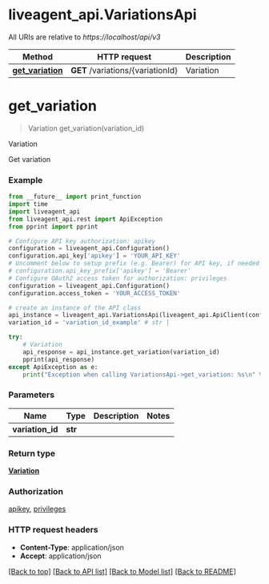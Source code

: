 # liveagent_api.VariationsApi

All URIs are relative to *https://localhost/api/v3*

Method | HTTP request | Description
------------- | ------------- | -------------
[**get_variation**](VariationsApi.md#get_variation) | **GET** /variations/{variationId} | Variation


# **get_variation**
> Variation get_variation(variation_id)

Variation

Get variation

### Example
```python
from __future__ import print_function
import time
import liveagent_api
from liveagent_api.rest import ApiException
from pprint import pprint

# Configure API key authorization: apikey
configuration = liveagent_api.Configuration()
configuration.api_key['apikey'] = 'YOUR_API_KEY'
# Uncomment below to setup prefix (e.g. Bearer) for API key, if needed
# configuration.api_key_prefix['apikey'] = 'Bearer'
# Configure OAuth2 access token for authorization: privileges
configuration = liveagent_api.Configuration()
configuration.access_token = 'YOUR_ACCESS_TOKEN'

# create an instance of the API class
api_instance = liveagent_api.VariationsApi(liveagent_api.ApiClient(configuration))
variation_id = 'variation_id_example' # str | 

try:
    # Variation
    api_response = api_instance.get_variation(variation_id)
    pprint(api_response)
except ApiException as e:
    print("Exception when calling VariationsApi->get_variation: %s\n" % e)
```

### Parameters

Name | Type | Description  | Notes
------------- | ------------- | ------------- | -------------
 **variation_id** | **str**|  | 

### Return type

[**Variation**](Variation.md)

### Authorization

[apikey](../README.md#apikey), [privileges](../README.md#privileges)

### HTTP request headers

 - **Content-Type**: application/json
 - **Accept**: application/json

[[Back to top]](#) [[Back to API list]](../README.md#documentation-for-api-endpoints) [[Back to Model list]](../README.md#documentation-for-models) [[Back to README]](../README.md)

